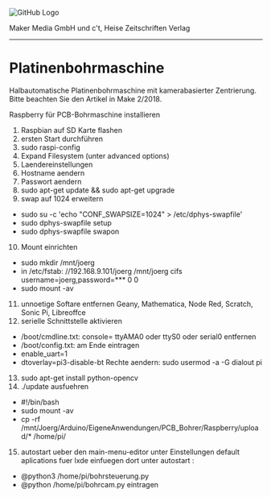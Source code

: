 ![GitHub Logo](http://www.heise.de/make/icons/make_logo.png)

Maker Media GmbH und c't, Heise Zeitschriften Verlag

***

# Platinenbohrmaschine
Halbautomatische Platinenbohrmaschine mit kamerabasierter Zentrierung. Bitte beachten Sie den Artikel in Make 2/2018.


Raspberry für PCB-Bohrmaschine installieren

1. Raspbian auf SD Karte flashen
2. ersten Start durchführen
3. sudo raspi-config
4. Expand Filesystem (unter advanced options)
5. Laendereinstellungen
6. Hostname aendern
7. Passwort aendern
8. sudo apt-get update && sudo apt-get upgrade
9. swap auf 1024 erweitern
 * sudo su -c 'echo "CONF_SWAPSIZE=1024" > /etc/dphys-swapfile'
 * sudo dphys-swapfile setup
 * sudo dphys-swapfile swapon
10. Mount einrichten
 * sudo mkdir /mnt/joerg
 * in /etc/fstab: //192.168.9.101/joerg /mnt/joerg cifs username=joerg,password=*** 0 0
 * sudo mount -av
11. unnoetige Softare entfernen
  Geany, Mathematica, Node Red, Scratch, Sonic Pi, Libreoffce
12. serielle Schnittstelle aktivieren
 * /boot/cmdline.txt: console= ttyAMA0 oder ttyS0 oder serial0 entfernen
 * /boot/config.txt: am Ende eintragen
 *    enable_uart=1 
 *    dtoverlay=pi3-disable-bt
  Rechte aendern: sudo usermod -a -G dialout pi
13. sudo apt-get install python-opencv
14. ./update ausfuehren
  * #!/bin/bash
  * sudo mount -av
  * cp -rf /mnt/Joerg/Arduino/EigeneAnwendungen/PCB_Bohrer/Raspberry/upload/* /home/pi/
15. autostart ueber den main-menu-editor unter Einstellungen default aplications fuer lxde einfuegen
    dort unter autostart :
  * @python3 /home/pi/bohrsteuerung.py
  * @python /home/pi/bohrcam.py eintragen
